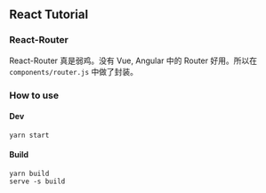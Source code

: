 ## React Tutorial

### React-Router

React-Router 真是弱鸡。没有 Vue, Angular 中的 Router 好用。所以在 `components/router.js` 中做了封装。

### How to use

#### Dev

```
yarn start
```

#### Build

```
yarn build
serve -s build
```
